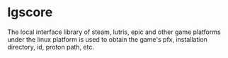 <!--
 * @Author: SpenserCai
 * @Date: 2023-02-06 09:45:49
 * @version: 
 * @LastEditors: SpenserCai
 * @LastEditTime: 2023-02-06 14:45:10
 * @Description: file content
-->
# lgscore

The local interface library of steam, lutris, epic and other game platforms under the linux platform is used to obtain the game's pfx, installation directory, id, proton path, etc.